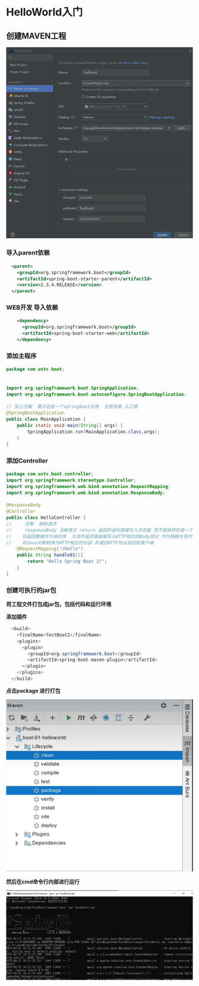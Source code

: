 # HelloWorld入门

## 创建MAVEN工程

![图 1](../images/e2db5b63b1db24ef9b099a64cbf12b1dc451a79a6b8383269da9382b8126017d.png)  

### 导入parent依赖

```xml
  <parent>
    <groupId>org.springframework.boot</groupId>
    <artifactId>spring-boot-starter-parent</artifactId>
    <version>2.3.4.RELEASE</version>
  </parent>


```

### WEB开发 导入依赖

```xml
    <dependency>
      <groupId>org.springframework.boot</groupId>
      <artifactId>spring-boot-starter-web</artifactId>
    </dependency>

```

### 添加主程序

```java
package com.ustc.boot;


import org.springframework.boot.SpringApplication;
import org.springframework.boot.autoconfigure.SpringBootApplication;

// 加上注解  表示这是一个springboot应用  主程序类 入口类
@SpringBootApplication
public class MainApplication {
    public static void main(String[] args) {
        SpringApplication.run(MainApplication.class,args);
    }
}


```

### 添加Controller

```java
package com.ustc.boot.controller;
import org.springframework.stereotype.Controller;
import org.springframework.web.bind.annotation.RequestMapping;
import org.springframework.web.bind.annotation.ResponseBody;

@ResponseBody
@Controller
public class HelloController {
//     注解  映射请求
//     responseBody 注解表示 return 返回的语句直接写入浏览器 而不是跳转到某一个页面
//    将返回数据作为响应体  方法的返回值直接写入HTTP相应的Body部分 作为翔殷大哥内容返回给客户端
//    将Java对象转换为HTTP相应的内容 并通过HTTP协议返回给客户端
    @RequestMapping("/hello")
    public String handle01(){
        return "Hello Spring Boot 2!";
    }
}


```

### 创建可执行的jar包

**将工程文件打包成jar包，包括代码和运行环境**

**添加插件**

```java
  <build>
    <finalName>TestBoot2</finalName>
    <plugins>
      <plugin>
        <groupId>org.springframework.boot</groupId>
        <artifactId>spring-boot-maven-plugin</artifactId>
      </plugin>
    </plugins>
  </build>

```

**点击package 进行打包**

![图 2](../images/75aff97c7c744d1d9436e46a6ac98acd90ee4872a48f5f103214ba1dc73d3f16.png)  

**然后在cmd命令行内部进行运行**

![图 3](../images/c8efd0412912b8595ff07a07bf07b0818865893e5287b7e07526f0e31c61578f.png)  

